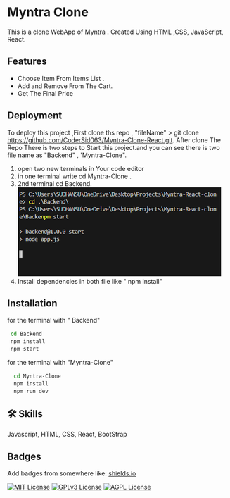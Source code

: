 # Myntra Clone

This is a clone WebApp of Myntra . Created Using HTML ,CSS, JavaScript, React.

## Features

- Choose Item From Items List .
- Add and Remove From The Cart.
- Get The Final Price

## Deployment

To deploy this project ,First clone ths repo ,
"fileName" > git clone https://github.com/CoderSid063/Myntra-Clone-React.git.
After clone The Repo There is two steps to Start this project.and you can see there is two file name as "Backend" , 'Myntra-Clone".

1. open two new terminals in Your code editor
2. in one terminal write cd Myntra-Clone .
3. 2nd terminal cd Backend.
   ![Get into the Backend ](Myntra%20Backend.png)
4. Install dependencies in both file like " npm install"

## Installation

for the terminal with " Backend"

```bash
 cd Backend
 npm install
 npm start
```

for the terminal with "Myntra-Clone"

```bash
  cd Myntra-Clone
  npm install
  npm run dev
```

## 🛠 Skills

Javascript, HTML, CSS, React, BootStrap

## Badges

Add badges from somewhere like: [shields.io](https://shields.io/)

[![MIT License](https://img.shields.io/badge/License-MIT-green.svg)](https://choosealicense.com/licenses/mit/)
[![GPLv3 License](https://img.shields.io/badge/License-GPL%20v3-yellow.svg)](https://opensource.org/licenses/)
[![AGPL License](https://img.shields.io/badge/license-AGPL-blue.svg)](http://www.gnu.org/licenses/agpl-3.0)

